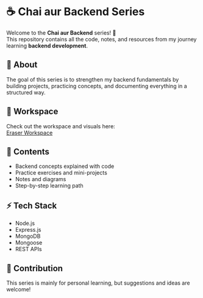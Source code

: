 # ☕ Chai aur Backend Series

Welcome to the **Chai aur Backend** series! 🚀  
This repository contains all the code, notes, and resources from my journey learning **backend development**.

## 📌 About

The goal of this series is to strengthen my backend fundamentals by building projects, practicing concepts, and documenting everything in a structured way.

## 🔗 Workspace

Check out the workspace and visuals here:  
[Eraser Workspace](https://app.eraser.io/workspace/YtPqZ1VogxGy1jzIDkzj)

## 📂 Contents

- Backend concepts explained with code
- Practice exercises and mini-projects
- Notes and diagrams
- Step-by-step learning path

## ⚡ Tech Stack

- Node.js
- Express.js
- MongoDB
- Mongoose
- REST APIs

## 🤝 Contribution

This series is mainly for personal learning, but suggestions and ideas are welcome!
